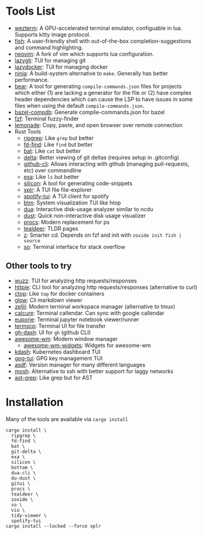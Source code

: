 # Tools List

 - [wezterm](https://github.com/wez/wezterm): A GPU-accelerated terminal emulator, configuable in lua. Supports kitty image protocol.
 - [fish](https://github.com/fish-shell/fish-shell): A user-friendly shell with out-of-the-box completion-suggestions and command highlighting.
 - [neovim](https://github.com/neovim/neovim): A fork of vim which supports lua configuration.
 - [lazygit](https://github.com/jesseduffield/lazygit): TUI for managing git
 - [lazydocker](https://github.com/jesseduffield/lazydocker): TUI for managing docker
 - [ninja](https://github.com/ninja-build/ninja): A build-system alternative to `make`. Generally has better performance.
 - [bear](https://github.com/rizsotto/Bear): A tool for generating `compile-commands.json` files for projects which either (1) are lacking a generator for the file or (2) have complex header dependencies which can cause the LSP to have issues in some files when using the default `compile-commands.json`.
 - [bazel-compdb](https://github.com/grailbio/bazel-compilation-database): Generate compile-commands.json for bazel
 - [fzf](https://github.com/junegunn/fzf): Terminal fuzzy-finder
 - [lemonade](https://github.com/lemonade-command/lemonade): Copy, paste, and open browser over remote connection
 - Rust Tools
   - [ripgrep](https://github.com/BurntSushi/ripgrep): Like `grep` but better
   - [fd-find](https://github.com/sharkdp/fd): Like `find` but better
   - [bat](https://github.com/sharkdp/bat): Like `cat` but better
   - [delta](https://github.com/dandavison/delta): Better viewing of git deltas (requires setup in .gitconfig)
   - [github-cli](https://github.com/cli/cli): Allows interacting with github (managing pull-requests, etc) over commandline
   - [exa](https://github.com/ogham/exa): Like `ls` but better
   - [silicon](https://github.com/Aloxaf/silicon): A tool for generating code-snippets
   - [xplr](https://github.com/sayanarijit/xplr): A TUI file file-explorer
   - [spotify-tui](https://github.com/Rigellute/spotify-tui): A TUI client for spotify
   - [btm](https://github.com/ClementTsang/bottom): System visualization TUI like htop
   - [dua](https://github.com/Byron/dua-cli): Interactive disk-usage analyzer similar to ncdu
   - [dust](https://github.com/bootandy/dust): Quick non-interactive disk usage visualizer
   - [procs](https://github.com/dalance/procs): Modern replacement for ps
   - [tealdeer](https://github.com/dbrgn/tealdeer): TLDR pages
   - [z](https://github.com/ajeetdsouza/zoxide): Smarter cd. Depends on fzf and init with `zoxide init fish | source`
   - [so](https://github.com/samtay/so): Terminal interface for stack overflow

## Other tools to try

 - [wuzz](https://github.com/asciimoo/wuzz): TUI for analyzing http requests/responses
 - [httpie](https://github.com/httpie/httpie): CLI tool for analyzing http requests/responses (alternative to curl)
 - [ctop](https://github.com/bcicen/ctop): Like `top` for docker containers
 - [glow](https://github.com/charmbracelet/glow): Cli markdown viewer
 - [zellij](https://github.com/zellij-org/zellij): Modern terminal workspace manager (alternative to tmux)
 - [calcure](https://github.com/anufrievroman/calcure): Terminal callendar. Can sync with google callendar
 - [euporie](https://github.com/joouha/euporie): Terminal jupyter notebook viewer/runner
 - [termscp](https://github.com/veeso/termscp): Terminal UI for file transfer
 - [gh-dash](https://github.com/dlvhdr/gh-dash): UI for `gh` (github CLI)
 - [awesome-wm](https://github.com/awesomeWM/awesome): Modern window manager
   - [awesome-wm-widgets](https://github.com/streetturtle/awesome-wm-widgets/tree/a808ead3c74d57a7ccdb7f9e55cfa10a136d488c): Widgets for awesome-wm
 - [kdash](https://github.com/kdash-rs/kdash): Kubernetes dashboard TUI
 - [gpg-tui](https://github.com/orhun/gpg-tui): GPG key management TUI
 - [asdf](https://github.com/asdf-vm/asdf): Version manager for many different languages
 - [mosh](https://mosh.org/): Alternative to ssh with better support for laggy networks
 - [ast-grep](https://github.com/ast-grep/ast-grep): Like grep but for AST
# Installation

Many of the tools are available via `cargo install`

```
cargo install \
  ripgrep \
  fd-find \
  bat \
  git-delta \
  exa \
  silicon \
  bottom \
  dua-cli \
  du-dust \
  gitui \
  procs \
  tealdeer \
  zoxide \
  so \
  viu \
  tidy-viewer \
  spotify-tui
cargo install --locked --force xplr
```
